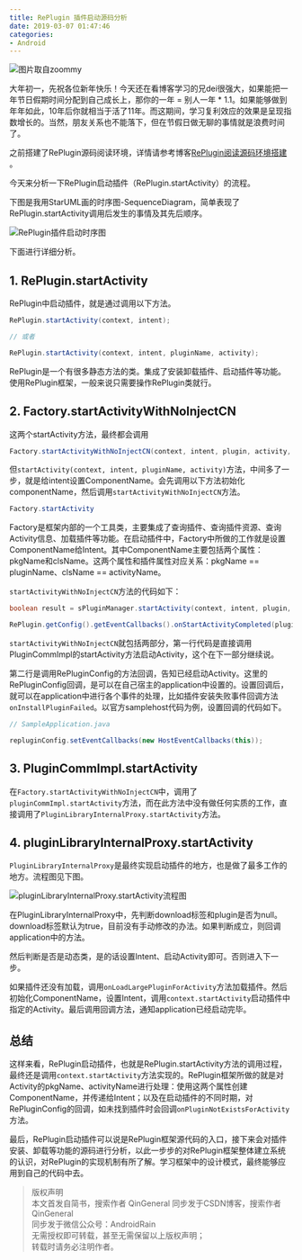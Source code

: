 ```yaml
---
title: RePlugin 插件启动源码分析
date: 2019-03-07 01:47:46
categories: 
- Android
---
```


![图片取自zoommy](http://upload-images.jianshu.io/upload_images/1214187-320b9142dcf1522c.jpg?imageMogr2/auto-orient/strip%7CimageView2/2/w/1240)

大年初一，先祝各位新年快乐！今天还在看博客学习的兄dei很强大，如果能把一年节日假期时间分配到自己成长上，那你的一年 = 别人一年 * 1.1。如果能够做到年年如此，10年后你就相当于活了11年。而这期间，学习复利效应的效果是呈现指数增长的。当然，朋友关系也不能落下，但在节假日做无聊的事情就是浪费时间了。

之前搭建了RePlugin源码阅读环境，详情请参考博客[RePlugin阅读源码环境搭建
](https://www.jianshu.com/p/2244bab4b2d5)。

今天来分析一下RePlugin启动插件（RePlugin.startActivity）的流程。

下图是我用StarUML画的时序图-SequenceDiagram，简单表现了RePlugin.startActivity调用后发生的事情及其先后顺序。

![RePlugin插件启动时序图](http://upload-images.jianshu.io/upload_images/1214187-bf017c4720518827.jpg?imageMogr2/auto-orient/strip%7CimageView2/2/w/1240)

下面进行详细分析。

## 1. RePlugin.startActivity

RePlugin中启动插件，就是通过调用以下方法。

```Java
RePlugin.startActivity(context, intent);

// 或者

RePlugin.startActivity(context, intent, pluginName, activity);
```

RePlugin是一个有很多静态方法的类。集成了安装卸载插件、启动插件等功能。使用RePlugin框架，一般来说只需要操作RePlugin类就行。

## 2. Factory.startActivityWithNoInjectCN

这两个startActivity方法，最终都会调用

```Java
Factory.startActivityWithNoInjectCN(context, intent, plugin, activity, process);
```

但```startActivity(context, intent, pluginName, activity)```方法，中间多了一步，就是给intent设置ComponentName。会先调用以下方法初始化componentName，然后调用```startActivityWithNoInjectCN```方法。

```Java
Factory.startActivity
```

Factory是框架内部的一个工具类，主要集成了查询插件、查询插件资源、查询Activity信息、加载插件等功能。在启动插件中，Factory中所做的工作就是设置ComponentName给Intent。其中ComponentName主要包括两个属性：pkgName和clsName。这两个属性和插件属性对应关系：pkgName == pluginName、clsName == activityName。

```startActivityWithNoInjectCN```方法的代码如下：

```Java
boolean result = sPluginManager.startActivity(context, intent, plugin, activity, process);

RePlugin.getConfig().getEventCallbacks().onStartActivityCompleted(plugin, activity, result);
```

```startActivityWithNoInjectCN```就包括两部分，第一行代码是直接调用PluginCommImpl的startActivity方法启动Activity，这个在下一部分继续说。

第二行是调用RePluginConfig的方法回调，告知已经启动Activity。这里的RePluginConfig回调，是可以在自己宿主的application中设置的。设置回调后，就可以在application中进行各个事件的处理，比如插件安装失败事件回调方法```onInstallPluginFailed```。以官方samplehost代码为例，设置回调的代码如下。

```Java
// SampleApplication.java

repluginConfig.setEventCallbacks(new HostEventCallbacks(this));
```

## 3. PluginCommImpl.startActivity

在```Factory.startActivityWithNoInjectCN```中，调用了```pluginCommImpl.startActivity```方法，而在此方法中没有做任何实质的工作，直接调用了```PluginLibraryInternalProxy.startActivity```方法。

## 4. pluginLibraryInternalProxy.startActivity

```PluginLibraryInternalProxy```是最终实现启动插件的地方，也是做了最多工作的地方。流程图见下图。

![pluginLibraryInternalProxy.startActivity流程图](http://upload-images.jianshu.io/upload_images/1214187-80c2ae1fc42d2a2b.jpg?imageMogr2/auto-orient/strip%7CimageView2/2/w/1240)

在PluginLibraryInternalProxy中，先判断download标签和plugin是否为null。download标签默认为true，目前没有手动修改的办法。如果判断成立，则回调application中的方法。

然后判断是否是动态类，是的话设置Intent、启动Activity即可。否则进入下一步。

如果插件还没有加载，调用```onLoadLargePluginForActivity```方法加载插件。然后初始化ComponentName，设置Intent，调用```context.startActivity```启动插件中指定的Activity。最后调用回调方法，通知application已经启动完毕。

## 总结

这样来看，RePlugin启动插件，也就是RePlugin.startActivity方法的调用过程，最终还是调用```context.startActivity```方法实现的。RePlugin框架所做的就是对Activity的pkgName、activityName进行处理：使用这两个属性创建ComponentName，并传递给Intent；以及在启动插件的不同时期，对RePluginConfig的回调，如未找到插件时会回调```onPluginNotExistsForActivity```方法。

最后，RePlugin启动插件可以说是RePlugin框架源代码的入口，接下来会对插件安装、卸载等功能的源码进行分析，以此一步步的对RePlugin框架整体建立系统的认识，对RePlugin的实现机制有所了解。学习框架中的设计模式，最终能够应用到自己的代码中去。

>版权声明  
本文首发自简书，搜索作者 QinGeneral
同步发于CSDN博客，搜索作者 QinGeneral  
同步发于微信公众号：AndroidRain  
无需授权即可转载，甚至无需保留以上版权声明；  
转载时请务必注明作者。